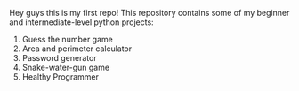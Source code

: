 Hey guys this is my first repo!
This repository contains some of my beginner and intermediate-level python projects:
1. Guess the number game
2. Area and perimeter calculator
3. Password generator
4. Snake-water-gun game
5. Healthy Programmer
